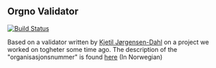 ## Orgno Validator

[![Build Status](https://secure.travis-ci.org/bonkowski/orgno_validator.png)](http://travis-ci.org/bonkowski/orgno)

Based on a validator written by [Kjetil Jørgensen-Dahl](http://www.kodemaker.no/mennesker/kjetil/)  on a project we worked on togheter some time ago. The description of the "organisasjonsnummer" is found [here](http://www.brreg.no/samordning/organisasjonsnummer.html) (In Norwegian)





